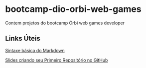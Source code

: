 # bootcamp-dio-orbi-web-games
Contem projetos do bootcamp Órbi web games developer

## Links Úteis
[Sintaxe básica do Markdown](https://www.markdownguide.org/basic-syntax/)

[Slides criando seu Primeiro Repositório
no GitHub](https://drive.google.com/file/d/1IZu0qohv1JOmxjEra1lknDiiStU68bl4/view)

